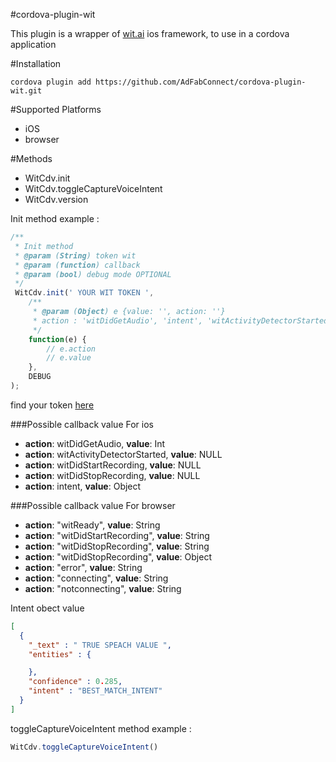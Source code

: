 #cordova-plugin-wit

This plugin is a wrapper of [wit.ai](https://wit.ai/) ios framework, to use in a cordova application

#Installation

```shell
cordova plugin add https://github.com/AdFabConnect/cordova-plugin-wit.git
```

#Supported Platforms

- iOS
- browser

#Methods

- WitCdv.init
- WitCdv.toggleCaptureVoiceIntent
- WitCdv.version

Init method example :

```javascript
/**
 * Init method
 * @param (String) token wit
 * @param (function) callback
 * @param (bool) debug mode OPTIONAL
 */
 WitCdv.init(' YOUR WIT TOKEN ',
 	/**
 	 * @param (Object) e {value: '', action: ''}
 	 * action : 'witDidGetAudio', 'intent', 'witActivityDetectorStarted', 'witDidStartRecording', 'witDidStopRecording'
 	 */
	function(e) {
		// e.action
		// e.value
	},
	DEBUG
);
```
 
find your token [here](https://wit.ai/home)

###Possible callback value For ios

- **action**: witDidGetAudio, **value**: Int
- **action**: witActivityDetectorStarted, **value**: NULL
- **action**: witDidStartRecording, **value**: NULL
- **action**: witDidStopRecording, **value**: NULL
- **action**: intent, **value**: Object

###Possible callback value For browser

- **action**: "witReady", **value**: String
- **action**: "witDidStartRecording", **value**: String
- **action**: "witDidStopRecording", **value**: String
- **action**: "witDidStopRecording", **value**: Object
- **action**: "error", **value**: String
- **action**: "connecting", **value**: String
- **action**: "notconnecting", **value**: String

Intent obect value

```json
[
  {
    "_text" : " TRUE SPEACH VALUE ",
    "entities" : {

    },
    "confidence" : 0.285,
    "intent" : "BEST_MATCH_INTENT"
  }
]
```

toggleCaptureVoiceIntent method example :

```javascript
WitCdv.toggleCaptureVoiceIntent()
```
